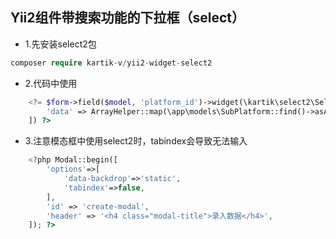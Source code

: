 ## Yii2组件带搜索功能的下拉框（select）
- 1.先安装select2包
```php
composer require kartik-v/yii2-widget-select2
```
- 2.代码中使用
```php
    <?= $form->field($model, 'platform_id')->widget(\kartik\select2\Select2::className(), [
        'data' => ArrayHelper::map(\app\models\SubPlatform::find()->asArray()->all(), 'id', 'type_name'),
    ]) ?>
```
- 3.注意模态框中使用select2时，tabindex会导致无法输入
```php
    <?php Modal::begin([
        'options'=>[
            'data-backdrop'=>'static',
            'tabindex'=>false,
        ],
        'id' => 'create-modal',
        'header' => '<h4 class="modal-title">录入数据</h4>',
    ]); ?>
```